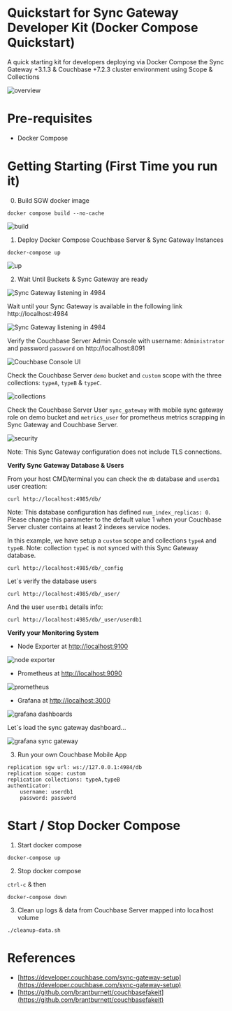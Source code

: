 # Quickstart for Sync Gateway Developer Kit (Docker Compose Quickstart)
 A quick starting kit for developers deploying via Docker Compose the Sync Gateway +3.1.3 & Couchbase +7.2.3 cluster environment using Scope &amp; Collections

![overview](docs/assets/00_overview.png)

# Pre-requisites

* Docker Compose 

# Getting Starting (First Time you run it)

0. Build SGW docker image

```
docker compose build --no-cache
```

![build](/docs/assets/00_build.png)

1. Deploy Docker Compose Couchbase Server & Sync Gateway Instances

```
docker-compose up
```

![up](/docs/assets/01_composeUp.png)


2. Wait Until Buckets & Sync Gateway are ready 


![Sync Gateway listening in 4984](/docs/assets/02_containers_ready.png)


Wait until your Sync Gateway is available in the following link http://localhost:4984 


![Sync Gateway listening in 4984](docs/assets/02_sgw_ready.png)


Verify the Couchbase Server Admin Console with username: `Administrator` and password `password` on http://localhost:8091

![Couchbase Console UI](/docs/assets/02_server.png)


Check the Couchbase Server `demo` bucket and `custom` scope with the three collections: `typeA`, `typeB` & `typeC`.

![collections](/docs/assets/02_collections.png)

Check the Couchbase Server User `sync_gateway` with mobile sync gateway role on demo bucket and `metrics_user` for prometheus metrics scrapping in Sync Gateway and Couchbase Server. 


![security](/docs/assets/02_security.png)


Note: This Sync Gateway configuration does not include TLS connections. 


**Verify Sync Gateway Database & Users**

From your host CMD/terminal you can check the `db` database and `userdb1` user creation: 

```
curl http://localhost:4985/db/
```

Note: This database configuration has defined `num_index_replicas: 0`. Please change this parameter to the default value 1 when your Couchbase Server cluster contains at least 2 indexes service nodes. 

In this example, we have setup a `custom` scope and collections `typeA` and `typeB`. Note: collection `typeC` is not synced with this Sync Gateway database. 

```
curl http://localhost:4985/db/_config
```

Let´s verify the database users 

```
curl http://localhost:4985/db/_user/
```

And the user `userdb1` details info:

```
curl http://localhost:4985/db/_user/userdb1
```

**Verify your Monitoring System**


* Node Exporter at [http://localhost:9100](http://localhost:9100)

![node exporter](/docs/assets/03_node-exporter.png)

* Prometheus at [http://localhost:9090](http://localhost:9090)

![prometheus](/docs/assets/03_prometheus.png)

* Grafana at [http://localhost:3000](http://localhost:3000)

![grafana dashboards](/docs/assets/03_grafana-dashboards.png)

Let´s load the sync gateway dashboard...

![grafana sync gateway](/docs/assets/03_grafana-sgw.png)


3. Run your own Couchbase Mobile App

```
replication sgw url: ws://127.0.0.1:4984/db
replication scope: custom
replication collections: typeA,typeB
authenticator: 
	username: userdb1
    password: password 
```


# Start / Stop Docker Compose


1. Start docker compose

```
docker-compose up
```

2. Stop docker compose

`ctrl-c` & then 

```
docker-compose down
```

3. Clean up logs & data from Couchbase Server mapped into localhost volume

```
./cleanup-data.sh
```


# References

* [https://developer.couchbase.com/sync-gateway-setup](https://developer.couchbase.com/sync-gateway-setup)
* [https://github.com/brantburnett/couchbasefakeit](https://github.com/brantburnett/couchbasefakeit)

